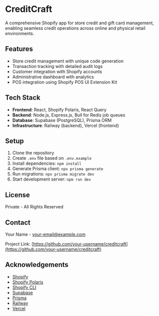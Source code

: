 # CreditCraft

A comprehensive Shopify app for store credit and gift card management, enabling seamless credit operations across online and physical retail environments.

## Features

- Store credit management with unique code generation
- Transaction tracking with detailed audit logs
- Customer integration with Shopify accounts
- Administrative dashboard with analytics
- POS integration using Shopify POS UI Extension Kit

## Tech Stack

- **Frontend**: React, Shopify Polaris, React Query
- **Backend**: Node.js, Express.js, Bull for Redis job queues
- **Database**: Supabase (PostgreSQL), Prisma ORM
- **Infrastructure**: Railway (backend), Vercel (frontend)

## Setup

1. Clone the repository
2. Create `.env` file based on `.env.example`
3. Install dependencies: `npm install`
4. Generate Prisma client: `npx prisma generate`
5. Run migrations: `npx prisma migrate dev`
6. Start development server: `npm run dev`

## License

Private - All Rights Reserved

## Contact

Your Name - [your-email@example.com](mailto:your-email@example.com)

Project Link: [https://github.com/your-username/creditcraft](https://github.com/your-username/creditcraft)

## Acknowledgements

- [Shopify](https://www.shopify.com)
- [Shopify Polaris](https://polaris.shopify.com/)
- [Shopify CLI](https://shopify.dev/apps/tools/cli)
- [Supabase](https://supabase.io)
- [Prisma](https://www.prisma.io)
- [Railway](https://railway.app)
- [Vercel](https://vercel.com)
